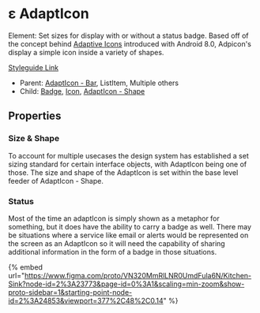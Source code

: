 # ε AdaptIcon

Element: Set sizes for display with or without a status badge. Based off of the concept behind [Adaptive Icons](https://developer.android.com/guide/practices/ui\_guidelines/icon\_design\_adaptive) introduced with Android 8.0, Adpicon's display a simple icon inside a variety of shapes.

[Styleguide Link](https://zpl.io/bey1LvW)

* Parent: [AdaptIcon - Bar](adapticon-bar.md), ListItem, Multiple others
* Child: [Badge](../badge/), [Icon](../icon.md), [AdaptIcon - Shape](adapticon-shape.md)

## Properties

### Size & Shape

To account for multiple usecases the design system has established a set sizing standard for certain interface objects, with AdaptIcon being one of those. The size and shape of the AdaptIcon is set within the base level feeder of AdaptIcon - Shape.

### Status

Most of the time an adaptIcon is simply shown as a metaphor for something, but it does have the ability to carry a badge as well. There may be situations where a service like email or alerts would be represented on the screen as an AdaptIcon so it will need the capability of sharing additional information in the form of a badge in those situations.

{% embed url="https://www.figma.com/proto/VN320MmRlLNR0UmdFula6N/Kitchen-Sink?node-id=2%3A23773&page-id=0%3A1&scaling=min-zoom&show-proto-sidebar=1&starting-point-node-id=2%3A24853&viewport=377%2C48%2C0.14" %}

